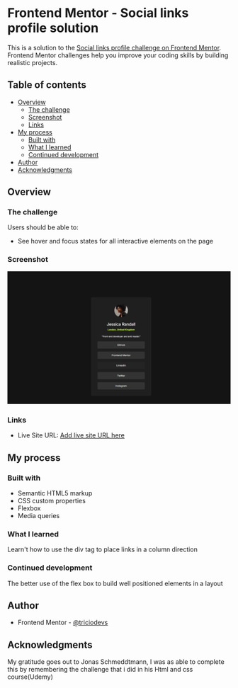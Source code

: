 # Frontend Mentor - Social links profile solution

This is a solution to the [Social links profile challenge on Frontend Mentor](https://www.frontendmentor.io/challenges/social-links-profile-UG32l9m6dQ). Frontend Mentor challenges help you improve your coding skills by building realistic projects. 

## Table of contents

- [Overview](#overview)
  - [The challenge](#the-challenge)
  - [Screenshot](#screenshot)
  - [Links](#links)
- [My process](#my-process)
  - [Built with](#built-with)
  - [What I learned](#what-i-learned)
  - [Continued development](#continued-development)
- [Author](#author)
- [Acknowledgments](#acknowledgments)


## Overview

### The challenge

Users should be able to:

- See hover and focus states for all interactive elements on the page

### Screenshot

![](./Screenshot.png)



### Links


- Live Site URL: [Add live site URL here](https://your-live-site-url.com)

## My process

### Built with

- Semantic HTML5 markup
- CSS custom properties
- Flexbox
- Media queries


### What I learned

Learn't how to use the div tag to place links in a column direction 




### Continued development

The better use of the flex box to build well positioned elements in a layout




## Author


- Frontend Mentor - [@triciodevs](https://www.frontendmentor.io/profile/triciodevs)



## Acknowledgments

My gratitude goes out to Jonas Schmeddtmann, I was as able to complete this by remembering the challenge that i did in his Html and css course(Udemy)


